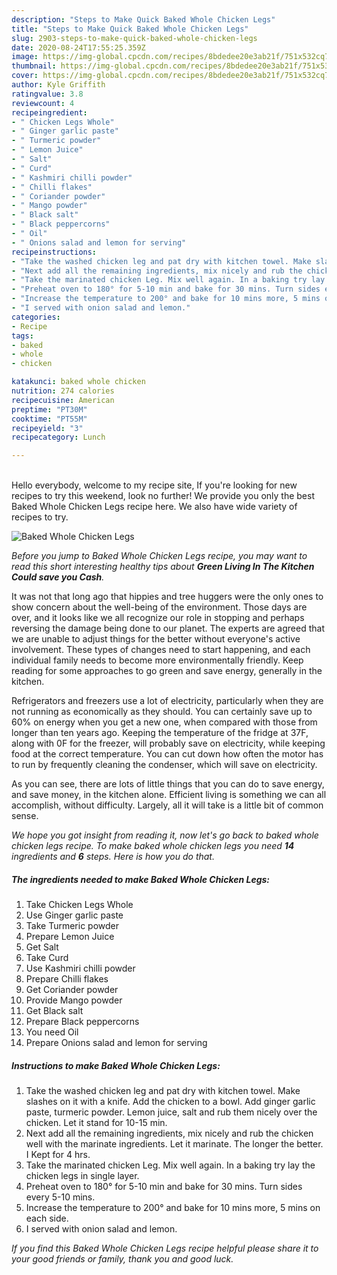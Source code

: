 ```yaml
---
description: "Steps to Make Quick Baked Whole Chicken Legs"
title: "Steps to Make Quick Baked Whole Chicken Legs"
slug: 2903-steps-to-make-quick-baked-whole-chicken-legs
date: 2020-08-24T17:55:25.359Z
image: https://img-global.cpcdn.com/recipes/8bdedee20e3ab21f/751x532cq70/baked-whole-chicken-legs-recipe-main-photo.jpg
thumbnail: https://img-global.cpcdn.com/recipes/8bdedee20e3ab21f/751x532cq70/baked-whole-chicken-legs-recipe-main-photo.jpg
cover: https://img-global.cpcdn.com/recipes/8bdedee20e3ab21f/751x532cq70/baked-whole-chicken-legs-recipe-main-photo.jpg
author: Kyle Griffith
ratingvalue: 3.8
reviewcount: 4
recipeingredient:
- " Chicken Legs Whole"
- " Ginger garlic paste"
- " Turmeric powder"
- " Lemon Juice"
- " Salt"
- " Curd"
- " Kashmiri chilli powder"
- " Chilli flakes"
- " Coriander powder"
- " Mango powder"
- " Black salt"
- " Black peppercorns"
- " Oil"
- " Onions salad and lemon for serving"
recipeinstructions:
- "Take the washed chicken leg and pat dry with kitchen towel. Make slashes on it with a knife. Add the chicken to a bowl. Add ginger garlic paste, turmeric powder. Lemon juice, salt and rub them nicely over the chicken. Let it stand for 10-15 min."
- "Next add all the remaining ingredients, mix nicely and rub the chicken well with the marinate ingredients. Let it marinate. The longer the better. I Kept for 4 hrs."
- "Take the marinated chicken Leg. Mix well again. In a baking try lay the chicken legs in single layer."
- "Preheat oven to 180° for 5-10 min and bake for 30 mins. Turn sides every 5-10 mins."
- "Increase the temperature to 200° and bake for 10 mins more, 5 mins on each side."
- "I served with onion salad and lemon."
categories:
- Recipe
tags:
- baked
- whole
- chicken

katakunci: baked whole chicken 
nutrition: 274 calories
recipecuisine: American
preptime: "PT30M"
cooktime: "PT55M"
recipeyield: "3"
recipecategory: Lunch

---
```

<br>
Hello everybody, welcome to my recipe site, If you're looking for new recipes to try this weekend, look no further! We provide you only the best Baked Whole Chicken Legs recipe here. We also have wide variety of recipes to try.
<br>


![Baked Whole Chicken Legs](https://img-global.cpcdn.com/recipes/8bdedee20e3ab21f/751x532cq70/baked-whole-chicken-legs-recipe-main-photo.jpg)

<i>Before you jump to Baked Whole Chicken Legs recipe, you may want to read this short interesting healthy tips about 
<strong>Green Living In The Kitchen Could save you Cash</strong>.</i>
</br>

It was not that long ago that hippies and tree huggers were the only ones to show concern about the well-being of the environment. Those days are over, and it looks like we all recognize our role in stopping and perhaps reversing the damage being done to our planet. The experts are agreed that we are unable to adjust things for the better without everyone's active involvement. These types of changes need to start happening, and each individual family needs to become more environmentally friendly. Keep reading for some approaches to go green and save energy, generally in the kitchen.

Refrigerators and freezers use a lot of electricity, particularly when they are not running as economically as they should. You can certainly save up to 60% on energy when you get a new one, when compared with those from longer than ten years ago. Keeping the temperature of the fridge at 37F, along with 0F for the freezer, will probably save on electricity, while keeping food at the correct temperature. You can cut down how often the motor has to run by frequently cleaning the condenser, which will save on electricity.

As you can see, there are lots of little things that you can do to save energy, and save money, in the kitchen alone. Efficient living is something we can all accomplish, without difficulty. Largely, all it will take is a little bit of common sense.


<i>We hope you got insight from reading it, now let's go back to baked whole chicken legs recipe. To make baked whole chicken legs you need <strong>14</strong> ingredients and <strong>6</strong> steps. Here is how you do that.
</i>

##### The ingredients needed to make Baked Whole Chicken Legs:

1. Take  Chicken Legs Whole
1. Use  Ginger garlic paste
1. Take  Turmeric powder
1. Prepare  Lemon Juice
1. Get  Salt
1. Take  Curd
1. Use  Kashmiri chilli powder
1. Prepare  Chilli flakes
1. Get  Coriander powder
1. Provide  Mango powder
1. Get  Black salt
1. Prepare  Black peppercorns
1. You need  Oil
1. Prepare  Onions salad and lemon for serving


##### Instructions to make Baked Whole Chicken Legs:

1. Take the washed chicken leg and pat dry with kitchen towel. Make slashes on it with a knife. Add the chicken to a bowl. Add ginger garlic paste, turmeric powder. Lemon juice, salt and rub them nicely over the chicken. Let it stand for 10-15 min.
1. Next add all the remaining ingredients, mix nicely and rub the chicken well with the marinate ingredients. Let it marinate. The longer the better. I Kept for 4 hrs.
1. Take the marinated chicken Leg. Mix well again. In a baking try lay the chicken legs in single layer.
1. Preheat oven to 180° for 5-10 min and bake for 30 mins. Turn sides every 5-10 mins.
1. Increase the temperature to 200° and bake for 10 mins more, 5 mins on each side.
1. I served with onion salad and lemon.


<i>If you find this Baked Whole Chicken Legs recipe helpful please share it to your good friends or family, thank you and good luck.</i>
